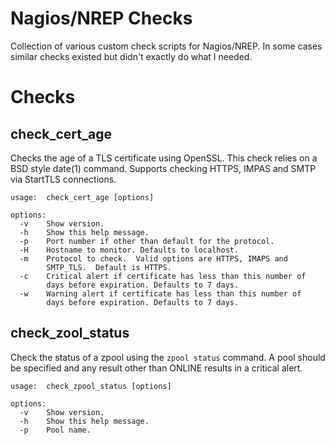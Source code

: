 # Nagios/NREP Checks

Collection of various custom check scripts for Nagios/NREP.  In some cases
similar checks existed but didn't exactly do what I needed.

# Checks

## check_cert_age

Checks the age of a TLS certificate using OpenSSL.  This check relies on a
BSD style date(1) command.  Supports checking HTTPS, IMPAS and SMTP via StartTLS
connections.

~~~
usage:  check_cert_age [options]

options:
  -v	Show version.
  -h	Show this help message.
  -p	Port number if other than default for the protocol.
  -H	Hostname to monitor. Defaults to localhost.
  -m	Protocol to check.  Valid options are HTTPS, IMAPS and
    	SMTP_TLS.  Default is HTTPS.
  -c	Critical alert if certificate has less than this number of
    	days before expiration. Defaults to 7 days.
  -w	Warning alert if certificate has less than this number of
    	days before expiration. Defaults to 7 days.
~~~

## check_zool_status

Check the status of a zpool using the `zpool status` command.  A pool should
be specified and any result other than ONLINE results in a critical alert.

~~~
usage:  check_zpool_status [options]

options:
  -v	Show version.
  -h	Show this help message.
  -p	Pool name.
~~~
